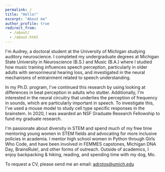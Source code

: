 ```yaml
---
permalink: /
title: "Hello!"
excerpt: "About me"
author_profile: true
redirect_from: 
  - /about/
  - /about.html
---
```


I'm Audrey, a doctoral student at the University of Michigan studying auditory neuroscience. I completed my undergraduate degrees at Michigan State University in Neuroscience (B.S.) and Music (B.A.) where I studied how music training influences speech perception, particularly in older adults with sensorineural hearing loss, and investigated in the neural mechanisms of entrainment related to speech understanding. 

In my Ph.D. program, I've continued this research by using looking at differences in beat perception in adults who stutter. Additionally, I'm interested in the neural circuitry that underlies the perception of frequency in sounds, which are particularly important in speech. To investigate this, I've used a mouse model to study cell type specific responses in the brainstem. In 2020, I was awarded an NSF Graduate Research Fellowship to fund my graduate research. 

I'm passionate about diversity in STEM and spend much of my free time mentoring young women in STEM fields and advocating for more inclusive policies in academia. I mentor high school women in Python through Girls Who Code, and have been involved in FEMMES capstones, Michigan DNA Day, BrainsRule!, and other forms of outreach. Outside of academics, I enjoy backpacking & hiking, reading, and spending time with my dog, Mo. 

To request a CV, please send me an email: adrotos@umich.edu
